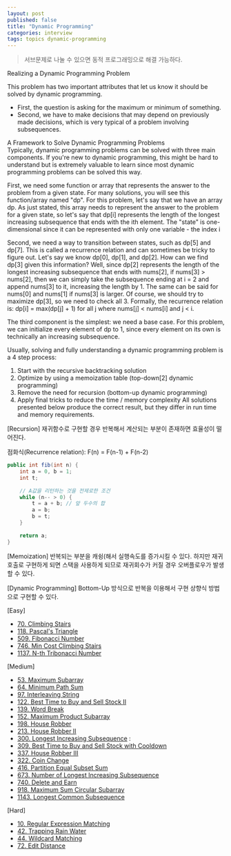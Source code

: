 ```yaml
---
layout: post
published: false
title: "Dynamic Programming"
categories: interview
tags: topics dynamic-programming
---
```


> 서브문제로 나눌 수 있으면 동적 프로그래밍으로 해결 가능하다.

Realizing a Dynamic Programming Problem  

This problem has two important attributes that let us know it should be solved by dynamic programming. 
- First, the question is asking for the maximum or minimum of something. 
- Second, we have to make decisions that may depend on previously made decisions, which is very typical of a problem involving subsequences.

A Framework to Solve Dynamic Programming Problems  
Typically, dynamic programming problems can be solved with three main components. If you're new to dynamic programming, this might be hard to understand but is extremely valuable to learn since most dynamic programming problems can be solved this way.

First, we need some function or array that represents the answer to the problem from a given state. For many solutions, you will see this function/array named "dp". 
For this problem, let's say that we have an array dp. As just stated, this array needs to represent the answer to the problem for a given state, so let's say that dp[i] represents the length of the longest increasing subsequence that ends with the ith element.
The "state" is one-dimensional since it can be represented with only one variable - the index i

Second, we need a way to transition between states, such as dp[5] and dp[7]. This is called a recurrence relation and can sometimes be tricky to figure out. Let's say we know dp[0], dp[1], and dp[2]. How can we find dp[3] given this information? Well, since dp[2] represents the length of the longest increasing subsequence that ends with nums[2], if nums[3] > nums[2], then we can simply take the subsequence ending at i = 2 and append nums[3] to it, increasing the length by 1. The same can be said for nums[0] and nums[1] if nums[3] is larger. Of course, we should try to maximize dp[3], so we need to check all 3. Formally, the recurrence relation is: dp[i] = max(dp[j] + 1) for all j where nums[j] < nums[i] and j < i.

The third component is the simplest: we need a base case. For this problem, we can initialize every element of dp to 1, since every element on its own is technically an increasing subsequence.

Usually, solving and fully understanding a dynamic programming problem is a 4 step process:

1. Start with the recursive backtracking solution
2. Optimize by using a memoization table (top-down[2] dynamic programming)
3. Remove the need for recursion (bottom-up dynamic programming)
4. Apply final tricks to reduce the time / memory complexity
All solutions presented below produce the correct result, but they differ in run time and memory requirements.

[Recursion]
재귀함수로 구현할 경우 반복해서 계산되는 부분이 존재하면 효율성이 떨어진다.

점화식(Recurrence relation): F(n) = F(n-1) + F(n-2)
```java
public int fib(int n) {
    int a = 0, b = 1;
    int t;
    
    // A값을 리턴하는 것을 전제로한 조건
    while (n-- > 0) {
        t = a + b; // 앞 두수의 합
        a = b;
        b = t;
    }
    
    return a;
}
```

[Memoization]
반복되는 부분을 캐슁(해서 실행속도를 증가시킬 수 있다.
하지만 재귀호출로 구현하게 되면 스택을 사용하게 되므로 재귀회수가 커질 경우 오버플로우가 발생할 수 있다.

[Dynamic Programming]
Bottom-Up 방식으로 반복을 이용해서 구현
상향식 방법으로 구현할 수 있다.

[Easy]
- [70. Climbing Stairs](/interview/2023/02/21/climbing-stairs)
- [118. Pascal's Triangle](/interview/2023/04/22/pascals-triangle/)
- [509. Fibonacci Number](/interview/2023/05/21/fibonacci-number/)
- [746. Min Cost Climbing Stairs](/interview/2023/05/21/min-cost-climbing-stairs)
- [1137. N-th Tribonacci Number](/interview/2023/06/18/n-th-tribonacci-number/)

[Medium]
- [53. Maximum Subarray](/interview/2023/05/21/maximum-subarray/)
- [64. Minimum Path Sum](/interview/2023/06/09/minimum-path-sum/)
- [97. Interleaving String](/interview/2023/05/21/interleaving-string/)
- [122. Best Time to Buy and Sell Stock II](/interview/2023/05/21/best-time-to-buy-and-sell-stock-ii/)
- [139. Word Break](/interview/2023/05/21/word-break/)
- [152. Maximum Product Subarray](/interview/2023/05/21/maximum-product-subarray/)
- [198. House Robber](/interview/2023/04/12/house-robber)
- [213. House Robber II](/interview/2023/05/21/house-robber-ii/)
- [300. Longest Increasing Subsequence](/interview/2023/05/21/longest-increasing-subsequence/) : 
- [309. Best Time to Buy and Sell Stock with Cooldown](/interview/2023/05/21/best-time-to-buy-and-sell-stock-with-cooldown/)
- [337. House Robber III](/interview/2023/05/21/house-robber-iii/)
- [322. Coin Change](/interview/2023/05/21/coin-change/)
- [416. Partition Equal Subset Sum](/interview/2023/05/21/partition-equal-subset-sum/)
- [673. Number of Longest Increasing Subsequence](/interview/2023/05/21/number-of-longest-increasing-subsequence/)
- [740. Delete and Earn](/interview/2023/05/31/delete-and-earn/)
- [918. Maximum Sum Circular Subarray](/interview/2023/06/10/maximum-sum-circular-subarray/)
- [1143. Longest Common Subsequence](/interview/2023/05/21/longest-common-subsequence/)

[Hard]
- [10. Regular Expression Matching](/interview/2023/05/21/regular-expression-matching/)
- [42. Trapping Rain Water](/interview/2023/05/21/trapping-rain-water/)
- [44. Wildcard Matching](/interview/2023/05/21/wildcard-matching/)
- [72. Edit Distance](/interview/2023/05/21/edit-distance/)